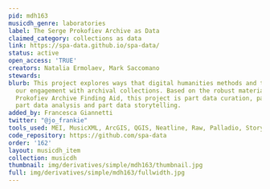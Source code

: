 ```yaml
---
pid: mdh163
musicdh_genre: laboratories
label: The Serge Prokofiev Archive as Data
claimed_category: collections as data
link: https://spa-data.github.io/spa-data/
status: active
open_access: 'TRUE'
creators: Natalia Ermolaev, Mark Saccomano
stewards:
blurb: This project explores ways that digital humanities methods and tools can transform
  our engagement with archival collections. Based on the robust material of the Serge
  Prokofiev Archive Finding Aid, this project is part data curation, part data transformation,
  part data analysis and part data storytelling.
added_by: Francesca Giannetti
twitter: "@jo_frankie"
tools_used: MEI, MusicXML, ArcGIS, QGIS, Neatline, Raw, Palladio, Story Maps, Jekyll
code_repository: https://github.com/spa-data
order: '162'
layout: musicdh_item
collection: musicdh
thumbnail: img/derivatives/simple/mdh163/thumbnail.jpg
full: img/derivatives/simple/mdh163/fullwidth.jpg
---
```

